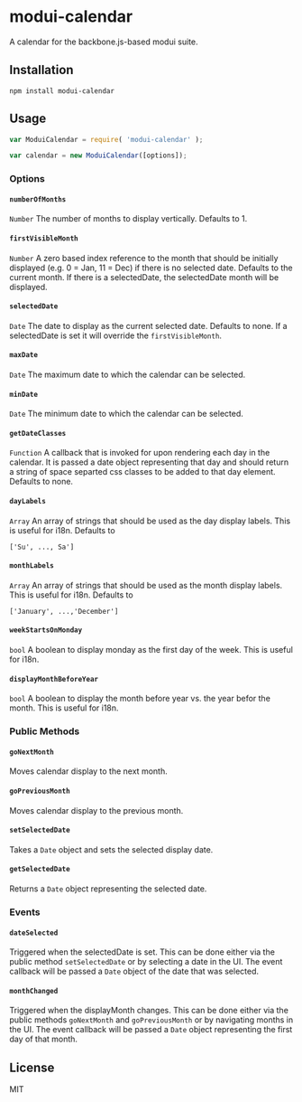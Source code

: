 # modui-calendar

A calendar for the backbone.js-based modui suite.

## Installation

```
npm install modui-calendar
```

## Usage


```javascript
var ModuiCalendar = require( 'modui-calendar' );

var calendar = new ModuiCalendar([options]);
```

### Options

#### `numberOfMonths`

`Number` The number of months to display vertically. Defaults to 1.

#### `firstVisibleMonth`

`Number` A zero based index reference to the month that should be initially displayed (e.g. 0 = Jan, 11 = Dec) if there is no selected date. Defaults to the current month. If there is a selectedDate, the selectedDate month will be displayed.

#### `selectedDate`

`Date` The date to display as the current selected date. Defaults to none.  If a selectedDate is set it will override the `firstVisibleMonth`.

#### `maxDate`

`Date` The maximum date to which the calendar can be selected.

#### `minDate`

`Date` The minimum date to which the calendar can be selected.

#### `getDateClasses`

`Function` A callback that is invoked for upon rendering each day in the calendar.  It is passed a date object representing that day and should return a string of space separted css classes to be added to that day element. Defaults to none.

#### `dayLabels`

`Array` An array of strings that should be used as the day display labels.  This is useful for i18n. Defaults to

```
['Su', ..., Sa']
```

#### `monthLabels`

`Array` An array of strings that should be used as the month display labels. This is useful for i18n. Defaults to

```
['January', ...,'December']
```

#### `weekStartsOnMonday`

`bool` A boolean to display monday as the first day of the week.  This is useful for i18n.

#### `displayMonthBeforeYear`

`bool` A boolean to display the month before year vs. the year befor the month.  This is useful for i18n.

### Public Methods

#### `goNextMonth`

Moves calendar display to the next month.

#### `goPreviousMonth`

Moves calendar display to the previous month.

#### `setSelectedDate`

Takes a `Date` object and sets the selected display date.

#### `getSelectedDate`

Returns a `Date` object representing the selected date.

### Events

#### `dateSelected`

Triggered when the selectedDate is set.  This can be done either via the public method `setSelectedDate` or by selecting a date in the UI.  The event callback will be passed a `Date` object of the date that was selected.

#### `monthChanged`

Triggered when the displayMonth changes.  This can be done either via the public methods `goNextMonth` and `goPreviousMonth` or by navigating months in the UI.  The event callback will be passed a `Date` object representing the first day of that month.

## License
MIT
